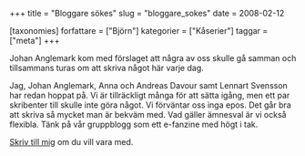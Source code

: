 +++
title = "Bloggare sökes"
slug = "bloggare_sokes"
date = 2008-02-12

[taxonomies]
forfattare = ["Björn"]
kategorier = ["Kåserier"]
taggar = ["meta"]
+++

Johan Anglemark kom med förslaget att några av oss skulle gå samman och tillsammans turas om att skriva något här varje dag.

Jag, Johan Anglemark, Anna och Andreas Davour samt Lennart Svensson har redan hoppat på. Vi är tillräckligt många för att sätta igång, men ett par skribenter till skulle inte göra något. Vi förväntar oss inga epos. Det går bra att skriva så mycket man är bekväm med. Vad gäller ämnesval är vi också flexibla. Tänk på vår gruppblogg som ett e-fanzine med högt i tak.

<a href="mailto:bkhl@fandom.se">Skriv till mig</a> om du vill vara med.
